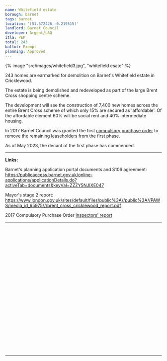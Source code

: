 ```yaml
---
name: Whitefield estate
borough: barnet
tags: barnet
location: '[51.572426,-0.219515]'
landlord: Barnet Council
developer: Argent/L&Q
itla: PEP
total: 243
ballot: Exempt
planning: Approved
---
```

{% image "src/images/whitefield3.jpg", "whitefield esate" %}

243 homes are earmarked for demolition on Barnet's Whitefield estate in Cricklewood. 

The estate is being demolished and redeveloped as part of the large Brent Cross shopping centre scheme.

The development will see the construction of 7,400 new homes across the entire Brent Cross scheme of which only 15% are secured as 'affordable'. Of the affordable element 60% will be social rent and 40% intermediate housing.

In 2017 Barnet Council was granted the first [compulsory purchase order](/images/whitefieldcpo.pdf) to remove the remaining leaseholders from the first phase.

As of May 2023, the decant of the first phase has commenced.

---

**Links:**

Barnet's planning application portal documents and S106 agreement: <https://publicaccess.barnet.gov.uk/online-applications/applicationDetails.do?activeTab=documents&keyVal=ZZZY5NJIXE047>

Mayor's stage 2 report: <https://www.london.gov.uk/sites/default/files/public%3A//public%3A//PAWS/media_id_65975///brent_cross_cricklewood_report.pdf>

2017 Compulsory Purchase Order [inspectors' report](/images/whitefieldcpo.pdf)

---

<!------------THE CODE BELOW RENDERS THE MAP - DO NOT EDIT! ---------------------------->

<div id="map" style="width: 100%; height: 400px;"></div>

<script>
  var map = L.map('map').setView({{ location }}, 13);
  L.tileLayer('https://tile.openstreetmap.org/{z}/{x}/{y}.png', {
  maxZoom: 19,
attribution: '&copy; <a href="http://www.openstreetmap.org/copyright">OpenStreetMap</a>'
}).addTo(map);
var circle = L.circle({{ location }}, {
    color: 'red',
    fillColor: '#f03',
    fillOpacity: 0.5,
    radius: 500
}).addTo(map);
</script>

---
